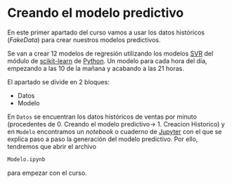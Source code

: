 # Creando el modelo predictivo

En este primer apartado del curso vamos a usar los datos históricos (*FakeData*)
para crear nuestros modelos predictivos. 

Se van a crear 12 modelos de regresión utilizando los modelos [SVR](https://scikit-learn.org/stable/modules/generated/sklearn.svm.SVR.html)
del módulo de [scikit-learn](https://scikit-learn.org/stable/index.html) de [Python](https://www.python.org/).
Un modelo para cada hora del día, empezando a las 10 de la mañana y acabando a las
21 horas.

El apartado se divide en 2 bloques:
 - Datos
 - Modelo
 
En `Datos` se encuentran los datos históricos de ventas por minuto (procedentes de  0. Creando el modelo predictivo-> 1. Creacion Historico)
 y en `Modelo` encontramos un *notebook* o cuaderno de [Jupyter](https://jupyter.org/) con el
que se explica paso a paso la generación del modelo predictivo. Por ello,
tendremos que abrir el archivo

```bash
Modelo.ipynb
```

para empezar con el curso.
